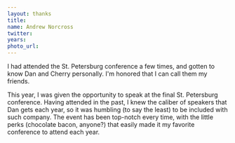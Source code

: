 ```yaml
---
layout: thanks
title:
name: Andrew Norcross
twitter:
years:
photo_url:
---
```


I had attended the St. Petersburg conference a few times, and gotten to know Dan and Cherry personally. I'm honored that I can call them my friends.

This year, I was given the opportunity to speak at the final St. Petersburg conference. Having attended in the past, I knew the caliber of speakers that Dan gets each year, so it was humbling (to say the least) to be included with such company. The event has been top-notch every time, with the little perks (chocolate bacon, anyone?) that easily made it my favorite conference to attend each year.
